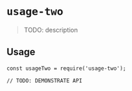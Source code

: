 # `usage-two`

> TODO: description

## Usage

```
const usageTwo = require('usage-two');

// TODO: DEMONSTRATE API
```

